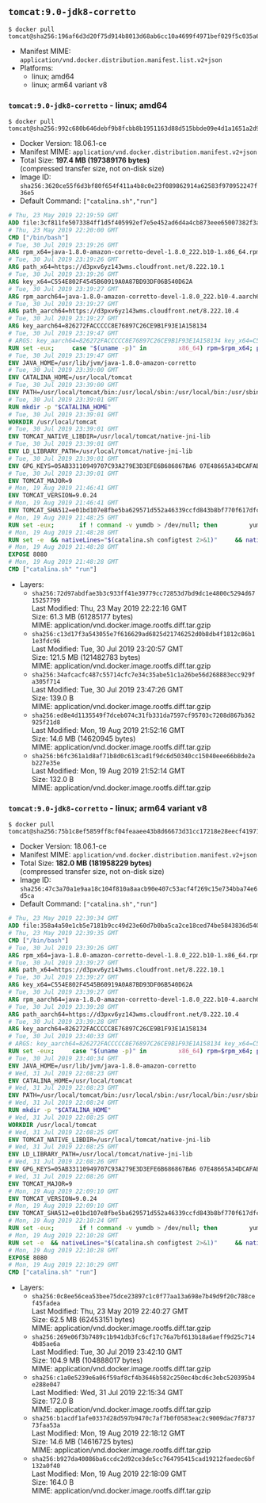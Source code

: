 ## `tomcat:9.0-jdk8-corretto`

```console
$ docker pull tomcat@sha256:196af6d3d20f75d914b8013d68ab6cc10a4699f4971bef029f5c035a602ce756
```

-	Manifest MIME: `application/vnd.docker.distribution.manifest.list.v2+json`
-	Platforms:
	-	linux; amd64
	-	linux; arm64 variant v8

### `tomcat:9.0-jdk8-corretto` - linux; amd64

```console
$ docker pull tomcat@sha256:992c680b646debf9b8fcbb8b1951163d88d515bbde09e4d1a1651a2d9841f0a1
```

-	Docker Version: 18.06.1-ce
-	Manifest MIME: `application/vnd.docker.distribution.manifest.v2+json`
-	Total Size: **197.4 MB (197389176 bytes)**  
	(compressed transfer size, not on-disk size)
-	Image ID: `sha256:3620ce55f6d3bf80f654f411a4b8c0e23f089862914a62583f970952247f36e5`
-	Default Command: `["catalina.sh","run"]`

```dockerfile
# Thu, 23 May 2019 22:19:59 GMT
ADD file:3cf811fe5073384ff1d5f405992ef7e5e452ad6d4a4cb873eee65007382f3a4a in / 
# Thu, 23 May 2019 22:20:00 GMT
CMD ["/bin/bash"]
# Tue, 30 Jul 2019 23:19:26 GMT
ARG rpm_x64=java-1.8.0-amazon-corretto-devel-1.8.0_222.b10-1.x86_64.rpm
# Tue, 30 Jul 2019 23:19:26 GMT
ARG path_x64=https://d3pxv6yz143wms.cloudfront.net/8.222.10.1
# Tue, 30 Jul 2019 23:19:26 GMT
ARG key_x64=C554E802F4545B60919A0A87BD93DF06B540D62A
# Tue, 30 Jul 2019 23:19:27 GMT
ARG rpm_aarch64=java-1.8.0-amazon-corretto-devel-1.8.0_222.b10-4.aarch64.rpm
# Tue, 30 Jul 2019 23:19:27 GMT
ARG path_aarch64=https://d3pxv6yz143wms.cloudfront.net/8.222.10.4
# Tue, 30 Jul 2019 23:19:27 GMT
ARG key_aarch64=826272FACCCCC8E76897C26CE9B1F93E1A158134
# Tue, 30 Jul 2019 23:19:47 GMT
# ARGS: key_aarch64=826272FACCCCC8E76897C26CE9B1F93E1A158134 key_x64=C554E802F4545B60919A0A87BD93DF06B540D62A path_aarch64=https://d3pxv6yz143wms.cloudfront.net/8.222.10.4 path_x64=https://d3pxv6yz143wms.cloudfront.net/8.222.10.1 rpm_aarch64=java-1.8.0-amazon-corretto-devel-1.8.0_222.b10-4.aarch64.rpm rpm_x64=java-1.8.0-amazon-corretto-devel-1.8.0_222.b10-1.x86_64.rpm
RUN set -eux;     case "$(uname -p)" in         x86_64) rpm=$rpm_x64; path=$path_x64; key=$key_x64 ;;         aarch64) rpm=$rpm_aarch64; path=$path_aarch64; key=$key_aarch64 ;;         *) echo >&2 "Unsupported architecture $(uname -p)."; exit 1 ;;     esac;         curl -O $path/$rpm     && export GNUPGHOME="$(mktemp -d)"     && gpg --batch --keyserver ha.pool.sks-keyservers.net --recv-keys $key     && gpg --armor --export $key > corretto.asc     && rpm --import corretto.asc     && rpm -K $rpm     && rpm -i $rpm     && rm -r $GNUPGHOME corretto.asc $rpm     && yum install -y fontconfig     && yum clean all
# Tue, 30 Jul 2019 23:19:47 GMT
ENV JAVA_HOME=/usr/lib/jvm/java-1.8.0-amazon-corretto
# Tue, 30 Jul 2019 23:39:00 GMT
ENV CATALINA_HOME=/usr/local/tomcat
# Tue, 30 Jul 2019 23:39:00 GMT
ENV PATH=/usr/local/tomcat/bin:/usr/local/sbin:/usr/local/bin:/usr/sbin:/usr/bin:/sbin:/bin
# Tue, 30 Jul 2019 23:39:01 GMT
RUN mkdir -p "$CATALINA_HOME"
# Tue, 30 Jul 2019 23:39:01 GMT
WORKDIR /usr/local/tomcat
# Tue, 30 Jul 2019 23:39:01 GMT
ENV TOMCAT_NATIVE_LIBDIR=/usr/local/tomcat/native-jni-lib
# Tue, 30 Jul 2019 23:39:01 GMT
ENV LD_LIBRARY_PATH=/usr/local/tomcat/native-jni-lib
# Tue, 30 Jul 2019 23:39:01 GMT
ENV GPG_KEYS=05AB33110949707C93A279E3D3EFE6B686867BA6 07E48665A34DCAFAE522E5E6266191C37C037D42 47309207D818FFD8DCD3F83F1931D684307A10A5 541FBE7D8F78B25E055DDEE13C370389288584E7 61B832AC2F1C5A90F0F9B00A1C506407564C17A3 79F7026C690BAA50B92CD8B66A3AD3F4F22C4FED 9BA44C2621385CB966EBA586F72C284D731FABEE A27677289986DB50844682F8ACB77FC2E86E29AC A9C5DF4D22E99998D9875A5110C01C5A2F6059E7 DCFD35E0BF8CA7344752DE8B6FB21E8933C60243 F3A04C595DB5B6A5F1ECA43E3B7BBB100D811BBE F7DA48BB64BCB84ECBA7EE6935CD23C10D498E23
# Tue, 30 Jul 2019 23:39:01 GMT
ENV TOMCAT_MAJOR=9
# Mon, 19 Aug 2019 21:46:41 GMT
ENV TOMCAT_VERSION=9.0.24
# Mon, 19 Aug 2019 21:46:41 GMT
ENV TOMCAT_SHA512=e01bd107e8fbe5ba629571d552a46339ccfd843b8bf770f617dfc1ec5cbf5fe5d945c2c3bba2f80188775a46f93c66d8594c13f8d12f7967d6d56c62d2bf7835
# Mon, 19 Aug 2019 21:48:25 GMT
RUN set -eux; 		if ! command -v yumdb > /dev/null; then 		yum install -y yum-utils; 		yumdb set reason dep yum-utils; 	fi; 	if [ -f /etc/oracle-release ]; then 		yumdb set reason user filesystem; 	fi; 	_yum_install_temporary() { ( set -eu +x; 		local pkg todo=''; 		for pkg; do 			if ! rpm --query "$pkg" > /dev/null 2>&1; then 				todo="$todo $pkg"; 			fi; 		done; 		if [ -n "$todo" ]; then 			set -x; 			yum install -y $todo; 			yumdb set reason dep $todo; 		fi; 	) }; 	_yum_install_temporary gzip tar; 		ddist() { 		local f="$1"; shift; 		local distFile="$1"; shift; 		local success=; 		local distUrl=; 		for distUrl in 			'https://www.apache.org/dyn/closer.cgi?action=download&filename=' 			https://www-us.apache.org/dist/ 			https://www.apache.org/dist/ 			https://archive.apache.org/dist/ 		; do 			if curl -fL -o "$f" "$distUrl$distFile" && [ -s "$f" ]; then 				success=1; 				break; 			fi; 		done; 		[ -n "$success" ]; 	}; 		ddist 'tomcat.tar.gz' "tomcat/tomcat-$TOMCAT_MAJOR/v$TOMCAT_VERSION/bin/apache-tomcat-$TOMCAT_VERSION.tar.gz"; 	echo "$TOMCAT_SHA512 *tomcat.tar.gz" | sha512sum --strict --check -; 	ddist 'tomcat.tar.gz.asc' "tomcat/tomcat-$TOMCAT_MAJOR/v$TOMCAT_VERSION/bin/apache-tomcat-$TOMCAT_VERSION.tar.gz.asc"; 	export GNUPGHOME="$(mktemp -d)"; 	for key in $GPG_KEYS; do 		gpg --batch --keyserver ha.pool.sks-keyservers.net --recv-keys "$key"; 	done; 	gpg --batch --verify tomcat.tar.gz.asc tomcat.tar.gz; 	tar -xf tomcat.tar.gz --strip-components=1; 	rm bin/*.bat; 	rm tomcat.tar.gz*; 	command -v gpgconf && gpgconf --kill all || :; 	rm -rf "$GNUPGHOME"; 		nativeBuildDir="$(mktemp -d)"; 	tar -xf bin/tomcat-native.tar.gz -C "$nativeBuildDir" --strip-components=1; 	_yum_install_temporary 		apr-devel 		gcc 		make 		openssl-devel 	; 	( 		export CATALINA_HOME="$PWD"; 		cd "$nativeBuildDir/native"; 		aprConfig="$(command -v apr-1-config)"; 		./configure 			--libdir="$TOMCAT_NATIVE_LIBDIR" 			--prefix="$CATALINA_HOME" 			--with-apr="$aprConfig" 			--with-java-home="$JAVA_HOME" 			--with-ssl=yes; 		make -j "$(nproc)"; 		make install; 	); 	rm -rf "$nativeBuildDir"; 	rm bin/tomcat-native.tar.gz; 		deps="$( 		find "$TOMCAT_NATIVE_LIBDIR" -type f -executable -exec ldd '{}' ';' 			| awk '/=>/ && $(NF-1) != "=>" { print $(NF-1) }' 			| sort -u 			| xargs -r rpm --query --whatprovides 			| sort -u 	)"; 	[ -z "$deps" ] || yumdb set reason user $deps; 		yum autoremove -y; 	yum clean all; 	rm -rf /var/cache/yum; 		find ./bin/ -name '*.sh' -exec sed -ri 's|^#!/bin/sh$|#!/usr/bin/env bash|' '{}' +; 		chmod -R +rX .; 	chmod 777 logs work
# Mon, 19 Aug 2019 21:48:28 GMT
RUN set -e 	&& nativeLines="$(catalina.sh configtest 2>&1)" 	&& nativeLines="$(echo "$nativeLines" | grep 'Apache Tomcat Native')" 	&& nativeLines="$(echo "$nativeLines" | sort -u)" 	&& if ! echo "$nativeLines" | grep 'INFO: Loaded APR based Apache Tomcat Native library' >&2; then 		echo >&2 "$nativeLines"; 		exit 1; 	fi
# Mon, 19 Aug 2019 21:48:28 GMT
EXPOSE 8080
# Mon, 19 Aug 2019 21:48:28 GMT
CMD ["catalina.sh" "run"]
```

-	Layers:
	-	`sha256:72d97abdfae3b3c933ff41e39779cc72853d7bd9dc1e4800c5294d6715257799`  
		Last Modified: Thu, 23 May 2019 22:22:16 GMT  
		Size: 61.3 MB (61285177 bytes)  
		MIME: application/vnd.docker.image.rootfs.diff.tar.gzip
	-	`sha256:c13d17f3a543055e7f616629ad6825d21746252d0b8db4f1812c86b11e3fdc96`  
		Last Modified: Tue, 30 Jul 2019 23:20:57 GMT  
		Size: 121.5 MB (121482783 bytes)  
		MIME: application/vnd.docker.image.rootfs.diff.tar.gzip
	-	`sha256:34afcacfc487c55714cfc7e34c35abe51c1a26be56d268883ecc929fa305f714`  
		Last Modified: Tue, 30 Jul 2019 23:47:26 GMT  
		Size: 139.0 B  
		MIME: application/vnd.docker.image.rootfs.diff.tar.gzip
	-	`sha256:ed8e4d1135549f7dceb074c31fb331da7597cf95703c7208d867b362925f21d8`  
		Last Modified: Mon, 19 Aug 2019 21:52:16 GMT  
		Size: 14.6 MB (14620945 bytes)  
		MIME: application/vnd.docker.image.rootfs.diff.tar.gzip
	-	`sha256:b6fc361a1d8af71b8d0c613cad1f9dc6d50340cc15040eee66b8de2ab227e35e`  
		Last Modified: Mon, 19 Aug 2019 21:52:14 GMT  
		Size: 132.0 B  
		MIME: application/vnd.docker.image.rootfs.diff.tar.gzip

### `tomcat:9.0-jdk8-corretto` - linux; arm64 variant v8

```console
$ docker pull tomcat@sha256:75b1c8ef5859ff8cf04feaaee43b8d66673d31cc17218e28eecf41971141a3c9
```

-	Docker Version: 18.06.1-ce
-	Manifest MIME: `application/vnd.docker.distribution.manifest.v2+json`
-	Total Size: **182.0 MB (181958229 bytes)**  
	(compressed transfer size, not on-disk size)
-	Image ID: `sha256:47c3a70a1e9aa18c104f810a8aacb90e407c53acf4f269c15e734bba74e6d5ca`
-	Default Command: `["catalina.sh","run"]`

```dockerfile
# Thu, 23 May 2019 22:39:34 GMT
ADD file:358a4a50e1cb5e7181b9cc49d23e60d7b0ba5ca2ce18ced74be5843836d54004 in / 
# Thu, 23 May 2019 22:39:35 GMT
CMD ["/bin/bash"]
# Tue, 30 Jul 2019 23:39:26 GMT
ARG rpm_x64=java-1.8.0-amazon-corretto-devel-1.8.0_222.b10-1.x86_64.rpm
# Tue, 30 Jul 2019 23:39:27 GMT
ARG path_x64=https://d3pxv6yz143wms.cloudfront.net/8.222.10.1
# Tue, 30 Jul 2019 23:39:27 GMT
ARG key_x64=C554E802F4545B60919A0A87BD93DF06B540D62A
# Tue, 30 Jul 2019 23:39:27 GMT
ARG rpm_aarch64=java-1.8.0-amazon-corretto-devel-1.8.0_222.b10-4.aarch64.rpm
# Tue, 30 Jul 2019 23:39:28 GMT
ARG path_aarch64=https://d3pxv6yz143wms.cloudfront.net/8.222.10.4
# Tue, 30 Jul 2019 23:39:28 GMT
ARG key_aarch64=826272FACCCCC8E76897C26CE9B1F93E1A158134
# Tue, 30 Jul 2019 23:40:33 GMT
# ARGS: key_aarch64=826272FACCCCC8E76897C26CE9B1F93E1A158134 key_x64=C554E802F4545B60919A0A87BD93DF06B540D62A path_aarch64=https://d3pxv6yz143wms.cloudfront.net/8.222.10.4 path_x64=https://d3pxv6yz143wms.cloudfront.net/8.222.10.1 rpm_aarch64=java-1.8.0-amazon-corretto-devel-1.8.0_222.b10-4.aarch64.rpm rpm_x64=java-1.8.0-amazon-corretto-devel-1.8.0_222.b10-1.x86_64.rpm
RUN set -eux;     case "$(uname -p)" in         x86_64) rpm=$rpm_x64; path=$path_x64; key=$key_x64 ;;         aarch64) rpm=$rpm_aarch64; path=$path_aarch64; key=$key_aarch64 ;;         *) echo >&2 "Unsupported architecture $(uname -p)."; exit 1 ;;     esac;         curl -O $path/$rpm     && export GNUPGHOME="$(mktemp -d)"     && gpg --batch --keyserver ha.pool.sks-keyservers.net --recv-keys $key     && gpg --armor --export $key > corretto.asc     && rpm --import corretto.asc     && rpm -K $rpm     && rpm -i $rpm     && rm -r $GNUPGHOME corretto.asc $rpm     && yum install -y fontconfig     && yum clean all
# Tue, 30 Jul 2019 23:40:34 GMT
ENV JAVA_HOME=/usr/lib/jvm/java-1.8.0-amazon-corretto
# Wed, 31 Jul 2019 22:08:23 GMT
ENV CATALINA_HOME=/usr/local/tomcat
# Wed, 31 Jul 2019 22:08:23 GMT
ENV PATH=/usr/local/tomcat/bin:/usr/local/sbin:/usr/local/bin:/usr/sbin:/usr/bin:/sbin:/bin
# Wed, 31 Jul 2019 22:08:24 GMT
RUN mkdir -p "$CATALINA_HOME"
# Wed, 31 Jul 2019 22:08:25 GMT
WORKDIR /usr/local/tomcat
# Wed, 31 Jul 2019 22:08:25 GMT
ENV TOMCAT_NATIVE_LIBDIR=/usr/local/tomcat/native-jni-lib
# Wed, 31 Jul 2019 22:08:25 GMT
ENV LD_LIBRARY_PATH=/usr/local/tomcat/native-jni-lib
# Wed, 31 Jul 2019 22:08:26 GMT
ENV GPG_KEYS=05AB33110949707C93A279E3D3EFE6B686867BA6 07E48665A34DCAFAE522E5E6266191C37C037D42 47309207D818FFD8DCD3F83F1931D684307A10A5 541FBE7D8F78B25E055DDEE13C370389288584E7 61B832AC2F1C5A90F0F9B00A1C506407564C17A3 79F7026C690BAA50B92CD8B66A3AD3F4F22C4FED 9BA44C2621385CB966EBA586F72C284D731FABEE A27677289986DB50844682F8ACB77FC2E86E29AC A9C5DF4D22E99998D9875A5110C01C5A2F6059E7 DCFD35E0BF8CA7344752DE8B6FB21E8933C60243 F3A04C595DB5B6A5F1ECA43E3B7BBB100D811BBE F7DA48BB64BCB84ECBA7EE6935CD23C10D498E23
# Wed, 31 Jul 2019 22:08:26 GMT
ENV TOMCAT_MAJOR=9
# Mon, 19 Aug 2019 22:09:10 GMT
ENV TOMCAT_VERSION=9.0.24
# Mon, 19 Aug 2019 22:09:10 GMT
ENV TOMCAT_SHA512=e01bd107e8fbe5ba629571d552a46339ccfd843b8bf770f617dfc1ec5cbf5fe5d945c2c3bba2f80188775a46f93c66d8594c13f8d12f7967d6d56c62d2bf7835
# Mon, 19 Aug 2019 22:10:24 GMT
RUN set -eux; 		if ! command -v yumdb > /dev/null; then 		yum install -y yum-utils; 		yumdb set reason dep yum-utils; 	fi; 	if [ -f /etc/oracle-release ]; then 		yumdb set reason user filesystem; 	fi; 	_yum_install_temporary() { ( set -eu +x; 		local pkg todo=''; 		for pkg; do 			if ! rpm --query "$pkg" > /dev/null 2>&1; then 				todo="$todo $pkg"; 			fi; 		done; 		if [ -n "$todo" ]; then 			set -x; 			yum install -y $todo; 			yumdb set reason dep $todo; 		fi; 	) }; 	_yum_install_temporary gzip tar; 		ddist() { 		local f="$1"; shift; 		local distFile="$1"; shift; 		local success=; 		local distUrl=; 		for distUrl in 			'https://www.apache.org/dyn/closer.cgi?action=download&filename=' 			https://www-us.apache.org/dist/ 			https://www.apache.org/dist/ 			https://archive.apache.org/dist/ 		; do 			if curl -fL -o "$f" "$distUrl$distFile" && [ -s "$f" ]; then 				success=1; 				break; 			fi; 		done; 		[ -n "$success" ]; 	}; 		ddist 'tomcat.tar.gz' "tomcat/tomcat-$TOMCAT_MAJOR/v$TOMCAT_VERSION/bin/apache-tomcat-$TOMCAT_VERSION.tar.gz"; 	echo "$TOMCAT_SHA512 *tomcat.tar.gz" | sha512sum --strict --check -; 	ddist 'tomcat.tar.gz.asc' "tomcat/tomcat-$TOMCAT_MAJOR/v$TOMCAT_VERSION/bin/apache-tomcat-$TOMCAT_VERSION.tar.gz.asc"; 	export GNUPGHOME="$(mktemp -d)"; 	for key in $GPG_KEYS; do 		gpg --batch --keyserver ha.pool.sks-keyservers.net --recv-keys "$key"; 	done; 	gpg --batch --verify tomcat.tar.gz.asc tomcat.tar.gz; 	tar -xf tomcat.tar.gz --strip-components=1; 	rm bin/*.bat; 	rm tomcat.tar.gz*; 	command -v gpgconf && gpgconf --kill all || :; 	rm -rf "$GNUPGHOME"; 		nativeBuildDir="$(mktemp -d)"; 	tar -xf bin/tomcat-native.tar.gz -C "$nativeBuildDir" --strip-components=1; 	_yum_install_temporary 		apr-devel 		gcc 		make 		openssl-devel 	; 	( 		export CATALINA_HOME="$PWD"; 		cd "$nativeBuildDir/native"; 		aprConfig="$(command -v apr-1-config)"; 		./configure 			--libdir="$TOMCAT_NATIVE_LIBDIR" 			--prefix="$CATALINA_HOME" 			--with-apr="$aprConfig" 			--with-java-home="$JAVA_HOME" 			--with-ssl=yes; 		make -j "$(nproc)"; 		make install; 	); 	rm -rf "$nativeBuildDir"; 	rm bin/tomcat-native.tar.gz; 		deps="$( 		find "$TOMCAT_NATIVE_LIBDIR" -type f -executable -exec ldd '{}' ';' 			| awk '/=>/ && $(NF-1) != "=>" { print $(NF-1) }' 			| sort -u 			| xargs -r rpm --query --whatprovides 			| sort -u 	)"; 	[ -z "$deps" ] || yumdb set reason user $deps; 		yum autoremove -y; 	yum clean all; 	rm -rf /var/cache/yum; 		find ./bin/ -name '*.sh' -exec sed -ri 's|^#!/bin/sh$|#!/usr/bin/env bash|' '{}' +; 		chmod -R +rX .; 	chmod 777 logs work
# Mon, 19 Aug 2019 22:10:28 GMT
RUN set -e 	&& nativeLines="$(catalina.sh configtest 2>&1)" 	&& nativeLines="$(echo "$nativeLines" | grep 'Apache Tomcat Native')" 	&& nativeLines="$(echo "$nativeLines" | sort -u)" 	&& if ! echo "$nativeLines" | grep 'INFO: Loaded APR based Apache Tomcat Native library' >&2; then 		echo >&2 "$nativeLines"; 		exit 1; 	fi
# Mon, 19 Aug 2019 22:10:28 GMT
EXPOSE 8080
# Mon, 19 Aug 2019 22:10:29 GMT
CMD ["catalina.sh" "run"]
```

-	Layers:
	-	`sha256:0c8ee56cea53bee75dce23897c1c0f77aa13a698e7b49d9f20c788cef45fadea`  
		Last Modified: Thu, 23 May 2019 22:40:27 GMT  
		Size: 62.5 MB (62453151 bytes)  
		MIME: application/vnd.docker.image.rootfs.diff.tar.gzip
	-	`sha256:269e06f3b7489c1b941db3fc6cf17c76a7bf613b18a6aeff9d25c7144b85ae6a`  
		Last Modified: Tue, 30 Jul 2019 23:42:10 GMT  
		Size: 104.9 MB (104888017 bytes)  
		MIME: application/vnd.docker.image.rootfs.diff.tar.gzip
	-	`sha256:c1a0e5239e6a06f59af8cf4b3646b582c250ec4bcd6c3ebc520395b4e288e047`  
		Last Modified: Wed, 31 Jul 2019 22:15:34 GMT  
		Size: 172.0 B  
		MIME: application/vnd.docker.image.rootfs.diff.tar.gzip
	-	`sha256:b1acdf1afe0337d28d597b9470c7af7b0f0583eac2c9009dac7f873773faa53a`  
		Last Modified: Mon, 19 Aug 2019 22:18:12 GMT  
		Size: 14.6 MB (14616725 bytes)  
		MIME: application/vnd.docker.image.rootfs.diff.tar.gzip
	-	`sha256:b927da40086ba6ccdc2d92ce3de5cc764795415cad19212faedec6bf132a0f40`  
		Last Modified: Mon, 19 Aug 2019 22:18:09 GMT  
		Size: 164.0 B  
		MIME: application/vnd.docker.image.rootfs.diff.tar.gzip
